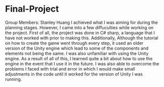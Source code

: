 # Final-Project
Group Members: Stanley Huang
I achieved what I was aiming for during the planning stages. However, I came into a few diffuculties while working on the project. First of all, the project was done in C# sharp, a language that I have not worked with prior to making this. Additionally, Although the tutorial on how to create the game went through every step, it used an older version of the Unity engine which lead to some of the components and elements not being the same. I was also unfamiliar with using the Unity engine. As a result of all of this, I learned quite a bit about how to use the engine in the event that I use it in the future. I was also able to overcome the problems I faced with trial and error in which I would make small adjustments in the code until it worked for the version of Unity I was running.
